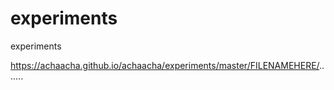 # experiments
experiments


https://achaacha.github.io/achaacha/experiments/master/FILENAMEHERE/.......

